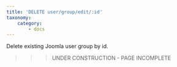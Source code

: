 ```yaml
---
title: 'DELETE user/group/edit/:id'
taxonomy:
    category:
        - docs
---
```


Delete existing Joomla user group by id.

>>> UNDER CONSTRUCTION - PAGE INCOMPLETE